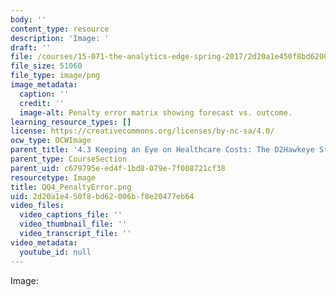 ```yaml
---
body: ''
content_type: resource
description: 'Image: '
draft: ''
file: /courses/15-071-the-analytics-edge-spring-2017/2d20a1e450f8bd62006bf8e20477eb64_QQ4_PenaltyError.png
file_size: 51060
file_type: image/png
image_metadata:
  caption: ''
  credit: ''
  image-alt: Penalty error matrix showing forecast vs. outcome.
learning_resource_types: []
license: https://creativecommons.org/licenses/by-nc-sa/4.0/
ocw_type: OCWImage
parent_title: '4.3 Keeping an Eye on Healthcare Costs: The D2Hawkeye Story '
parent_type: CourseSection
parent_uid: c679795e-ed4f-1bd8-079e-7f008721cf38
resourcetype: Image
title: QQ4_PenaltyError.png
uid: 2d20a1e4-50f8-bd62-006b-f8e20477eb64
video_files:
  video_captions_file: ''
  video_thumbnail_file: ''
  video_transcript_file: ''
video_metadata:
  youtube_id: null
---
```

Image: 